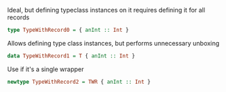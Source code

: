 Ideal, but defining typeclass instances on it requires defining it for all records
```purescript
type TypeWithRecord0 = { anInt :: Int }
```

Allows defining type class instances, but performs unnecessary unboxing
```purescript
data TypeWithRecord1 = T { anInt :: Int }
```

Use if it's a single wrapper
```purescript
newtype TypeWithRecord2 = TWR { anInt :: Int }
```
